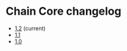 # Chain Core changelog

- [1.2](https://chain.com/docs/1.2/core/reference/changelog) (current)
- [1.1](https://chain.com/docs/1.1/core/reference/changelog)
- [1.0](https://chain.com/docs/1.0/core/reference/changelog)
